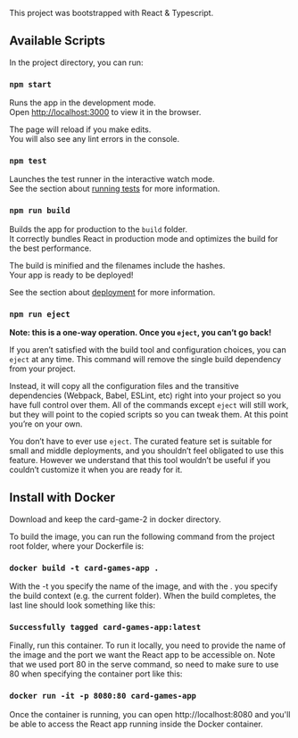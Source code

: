 This project was bootstrapped with React & Typescript.

## Available Scripts

In the project directory, you can run:

### `npm start`

Runs the app in the development mode.<br>
Open [http://localhost:3000](http://localhost:3000) to view it in the browser.

The page will reload if you make edits.<br>
You will also see any lint errors in the console.

### `npm test`

Launches the test runner in the interactive watch mode.<br>
See the section about [running tests](https://facebook.github.io/create-react-app/docs/running-tests) for more information.

### `npm run build`

Builds the app for production to the `build` folder.<br>
It correctly bundles React in production mode and optimizes the build for the best performance.

The build is minified and the filenames include the hashes.<br>
Your app is ready to be deployed!

See the section about [deployment](https://facebook.github.io/create-react-app/docs/deployment) for more information.

### `npm run eject`

**Note: this is a one-way operation. Once you `eject`, you can’t go back!**

If you aren’t satisfied with the build tool and configuration choices, you can `eject` at any time. This command will remove the single build dependency from your project.

Instead, it will copy all the configuration files and the transitive dependencies (Webpack, Babel, ESLint, etc) right into your project so you have full control over them. All of the commands except `eject` will still work, but they will point to the copied scripts so you can tweak them. At this point you’re on your own.

You don’t have to ever use `eject`. The curated feature set is suitable for small and middle deployments, and you shouldn’t feel obligated to use this feature. However we understand that this tool wouldn’t be useful if you couldn’t customize it when you are ready for it.

## Install with Docker

Download and keep the card-game-2 in docker directory. 

To build the image, you can run the following command from the project root folder, where your Dockerfile is:
### `docker build -t card-games-app .`

With the -t you specify the name of the image, and with the . you specify the build context (e.g. the current folder). When the build completes, the last line should look something like this:
### `Successfully tagged card-games-app:latest`

Finally, run this container. To run it locally, you need to provide the name of the image and the port we want the React app to be accessible on. Note that we used port 80 in the serve command, so need to make sure to use 80 when specifying the container port like this:
### `docker run -it -p 8080:80 card-games-app`

Once the container is running, you can open http://localhost:8080 and you'll be able to access the React app running inside the Docker container.





